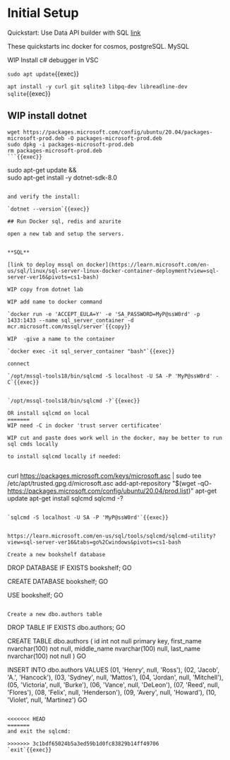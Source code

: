 
# Initial Setup

Quickstart: Use Data API builder with SQL [link](https://learn.microsoft.com/en-gb/azure/data-api-builder/quickstart-sql)

These quickstarts inc docker for cosmos, postgreSQL. MySQL


WIP Install c# debugger in VSC



`sudo apt update`{{exec}}

`apt install -y curl git sqlite3 libpq-dev libreadline-dev sqlite`{{exec}}

## WIP install dotnet


```
wget https://packages.microsoft.com/config/ubuntu/20.04/packages-microsoft-prod.deb -O packages-microsoft-prod.deb
sudo dpkg -i packages-microsoft-prod.deb
rm packages-microsoft-prod.deb
```{{exec}}

```
sudo apt-get update && \
  sudo apt-get install -y dotnet-sdk-8.0
```{{exec}}

and verify the install:

`dotnet --version`{{exec}}

## Run Docker sql, redis and azurite

open a new tab and setup the servers.


**SQL**

[link to deploy mssql on docker](https://learn.microsoft.com/en-us/sql/linux/sql-server-linux-docker-container-deployment?view=sql-server-ver16&pivots=cs1-bash)

WIP copy from dotnet lab

WIP add name to docker command

`docker run -e 'ACCEPT_EULA=Y' -e 'SA_PASSWORD=MyP@ssW0rd' -p 1433:1433 --name sql_server_container -d mcr.microsoft.com/mssql/server`{{copy}}

WIP  -give a name to the container

`docker exec -it sql_server_container "bash"`{{exec}}

connect

`/opt/mssql-tools18/bin/sqlcmd -S localhost -U SA -P 'MyP@ssW0rd' -C`{{exec}}


`/opt/mssql-tools18/bin/sqlcmd -?`{{exec}}

OR install sqlcmd on local
=======
WIP need -C in docker 'trust server certificatee'

WIP cut and paste does work well in the docker, may be better to run sql cmds locally

to install sqlcmd locally if needed:


```
curl https://packages.microsoft.com/keys/microsoft.asc | sudo tee /etc/apt/trusted.gpg.d/microsoft.asc
add-apt-repository "$(wget -qO- https://packages.microsoft.com/config/ubuntu/20.04/prod.list)"
apt-get update
apt-get install sqlcmd
sqlcmd -?
```{{exec}}

`sqlcmd -S localhost -U SA -P 'MyP@ssW0rd'`{{exec}}


https://learn.microsoft.com/en-us/sql/tools/sqlcmd/sqlcmd-utility?view=sql-server-ver16&tabs=go%2Cwindows&pivots=cs1-bash

Create a new bookshelf database

```
DROP DATABASE IF EXISTS bookshelf;
GO

CREATE DATABASE bookshelf;
GO

USE bookshelf;
GO
```{{copy}}

Create a new dbo.authors table

```
DROP TABLE IF EXISTS dbo.authors;
GO

CREATE TABLE dbo.authors
(
    id int not null primary key,
    first_name nvarchar(100) not null,
    middle_name nvarchar(100) null,
    last_name nvarchar(100) not null
)
GO

INSERT INTO dbo.authors VALUES
    (01, 'Henry', null, 'Ross'),
    (02, 'Jacob', 'A.', 'Hancock'),
    (03, 'Sydney', null, 'Mattos'),
    (04, 'Jordan', null, 'Mitchell'),
    (05, 'Victoria', null, 'Burke'),
    (06, 'Vance', null, 'DeLeon'),
    (07, 'Reed', null, 'Flores'),
    (08, 'Felix', null, 'Henderson'),
    (09, 'Avery', null, 'Howard'),
    (10, 'Violet', null, 'Martinez')
GO
```{{copy}}

<<<<<<< HEAD
=======
and exit the sqlcmd:

>>>>>>> 3c1bdf65024b5a3ed59b1d0fc83829b14ff49706
`exit`{{exec}}
